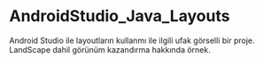 # AndroidStudio_Java_Layouts
 Android Studio ile layoutların kullanmı ile ilgili ufak görselli bir proje. LandScape dahil görünüm kazandırma hakkında örnek.
